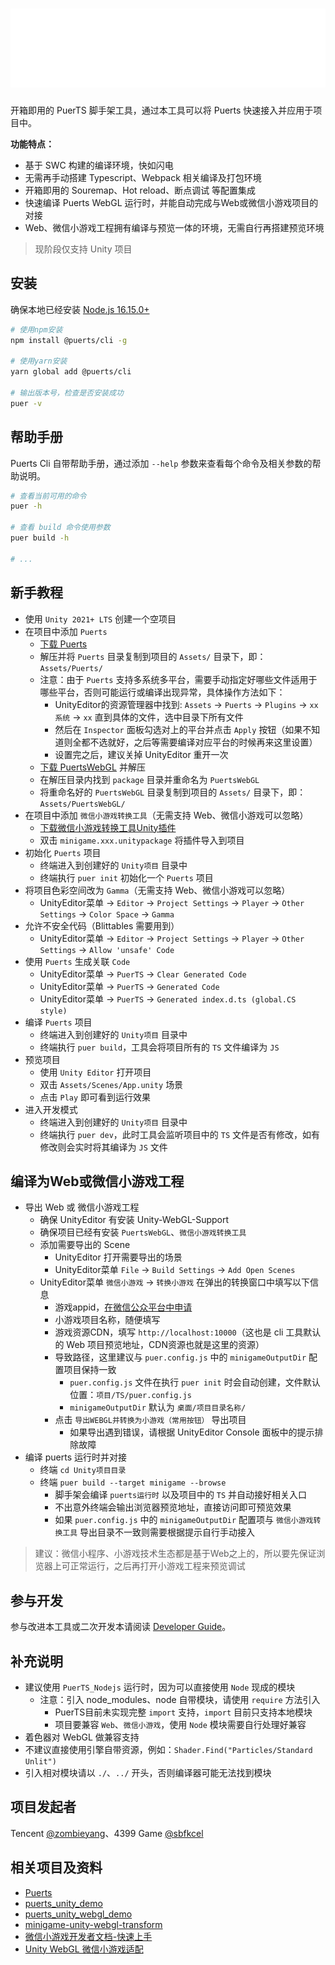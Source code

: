 # <img src="./logo.svg?v=1"/>

开箱即用的 PuerTS 脚手架工具，通过本工具可以将 Puerts 快速接入并应用于项目中。

**功能特点：**

- 基于 SWC 构建的编译环境，快如闪电
- 无需再手动搭建 Typescript、Webpack 相关编译及打包环境
- 开箱即用的 Souremap、Hot reload、断点调试 等配置集成
- 快速编译 Puerts WebGL 运行时，并能自动完成与Web或微信小游戏项目的对接
- Web、微信小游戏工程拥有编译与预览一体的环境，无需自行再搭建预览环境

> 现阶段仅支持 Unity 项目

## 安装

确保本地已经安装 [Node.js 16.15.0+](https://nodejs.org/en/)

```bash
# 使用npm安装
npm install @puerts/cli -g

# 使用yarn安装
yarn global add @puerts/cli

# 输出版本号，检查是否安装成功
puer -v
```

## 帮助手册

Puerts Cli 自带帮助手册，通过添加 `--help` 参数来查看每个命令及相关参数的帮助说明。

```bash
# 查看当前可用的命令
puer -h

# 查看 build 命令使用参数
puer build -h

# ...
```

## 新手教程

- 使用 `Unity 2021+ LTS` 创建一个空项目
- 在项目中添加 `Puerts`
    - [下载 Puerts](https://github.com/Tencent/puerts/tags)
    - 解压并将 `Puerts` 目录复制到项目的 `Assets/` 目录下，即：`Assets/Puerts/`
    - 注意：由于 `Puerts` 支持多系统多平台，需要手动指定好哪些文件适用于哪些平台，否则可能运行或编译出现异常，具体操作方法如下：
        - UnityEditor的资源管理器中找到: `Assets` -> `Puerts` -> `Plugins` -> `xx系统` -> `xx` 直到具体的文件，选中目录下所有文件
        - 然后在 `Inspector` 面板勾选对上的平台并点击 `Apply` 按钮（如果不知道则全都不选就好，之后等需要编译对应平台的时候再来这里设置）
        - 设置完之后，建议关掉 UnityEditor 重开一次
    - [下载 PuertsWebGL](https://github.com/zombieyang/puerts_unity_webgl_demo/tags) 并解压
    - 在解压目录内找到 `package` 目录并重命名为 `PuertsWebGL`
    - 将重命名好的 `PuertsWebGL` 目录复制到项目的 `Assets/` 目录下，即：`Assets/PuertsWebGL/`
- 在项目中添加 `微信小游戏转换工具`（无需支持 Web、微信小游戏可以忽略）
    - [下载微信小游戏转换工具Unity插件](https://game.weixin.qq.com/cgi-bin/gamewxagwasmsplitwap/getunityplugininfo?download=1)
    - 双击 `minigame.xxx.unitypackage` 将插件导入到项目
- 初始化 `Puerts` 项目
    - 终端进入到创建好的 `Unity项目` 目录中
    - 终端执行 `puer init` 初始化一个 `Puerts` 项目
 - 将项目色彩空间改为 `Gamma`（无需支持 Web、微信小游戏可以忽略）
    - UnityEditor菜单 -> `Editor` -> `Project Settings` -> `Player` -> `Other Settings` -> `Color Space` -> `Gamma`
- 允许不安全代码（Blittables 需要用到）
    - UnityEditor菜单 -> `Editor` -> `Project Settings` -> `Player` -> `Other Settings` -> `Allow 'unsafe' Code`
- 使用 `Puerts` 生成关联 `Code`
    - UnityEditor菜单 -> `PuerTS` -> `Clear Generated Code`
    - UnityEditor菜单 -> `PuerTS` -> `Generated Code`
    - UnityEditor菜单 -> `PuerTS` -> `Generated index.d.ts (global.CS style)`
- 编译 `Puerts` 项目
    - 终端进入到创建好的 `Unity项目` 目录中
    - 终端执行 `puer build`，工具会将项目所有的 `TS` 文件编译为 `JS`
- 预览项目
    - 使用 `Unity Editor` 打开项目
    - 双击 `Assets/Scenes/App.unity` 场景
    - 点击 `Play` 即可看到运行效果
- 进入开发模式
    - 终端进入到创建好的 `Unity项目` 目录中
    - 终端执行 `puer dev`，此时工具会监听项目中的 `TS` 文件是否有修改，如有修改则会实时将其编译为 `JS` 文件


## 编译为Web或微信小游戏工程

- 导出 Web 或 微信小游戏工程
    - 确保 UnityEditor 有安装 Unity-WebGL-Support
    - 确保项目已经有安装 `PuertsWebGL`、`微信小游戏转换工具`
    - 添加需要导出的 Scene
        - UnityEditor 打开需要导出的场景
        - UnityEditor菜单 `File` -> `Build Settings` -> `Add Open Scenes`
    - UnityEditor菜单 `微信小游戏` -> `转换小游戏` 在弹出的转换窗口中填写以下信息
        - 游戏appid，[在微信公众平台中申请](https://mp.weixin.qq.com/)
        - 小游戏项目名称，随便填写
        - 游戏资源CDN，填写 `http://localhost:10000`（这也是 cli 工具默认的 Web 项目预览地址，CDN资源也就是这里的资源）
        - 导致路径，这里建议与 `puer.config.js` 中的 `minigameOutputDir` 配置项目保持一致
            - `puer.config.js` 文件在执行 `puer init` 时会自动创建，文件默认位置：`项目/TS/puer.config.js`
            - `minigameOutputDir` 默认为 `桌面/项目目录名称/`
        - 点击 `导出WEBGL并转换为小游戏（常用按钮）` 导出项目
            - 如果导出遇到错误，请根据 UnityEditor Console 面板中的提示排除故障
- 编译 puerts 运行时并对接
    - 终端 `cd Unity项目目录`
    - 终端 `puer build --target minigame --browse`
        - 脚手架会编译 `puerts运行时` 以及项目中的 `TS` 并自动接好相关入口
        - 不出意外终端会输出浏览器预览地址，直接访问即可预览效果
        - 如果 `puer.config.js` 中的 `minigameOutputDir` 配置项与 `微信小游戏转换工具` 导出目录不一致则需要根据提示自行手动接入

> 建议：微信小程序、小游戏技术生态都是基于Web之上的，所以要先保证浏览器上可正常运行，之后再打开小游戏工程来预览调试

## 参与开发

参与改进本工具或二次开发本请阅读 [Developer Guide](./DEVELOP.md)。

## 补充说明

- 建议使用 `PuerTS_Nodejs` 运行时，因为可以直接使用 `Node` 现成的模块
    - 注意：引入 node_modules、node 自带模块，请使用 `require` 方法引入
        - PuerTS目前未实现完整 `import` 支持，`import` 目前只支持本地模块
        - 项目要兼容 `Web`、`微信小游戏`，使用 `Node` 模块需要自行处理好兼容
- 着色器对 WebGL 做兼容支持
- 不建议直接使用引擎自带资源，例如：`Shader.Find("Particles/Standard Unlit")`
- 引入相对模块请以 `./`、`../` 开头，否则编译器可能无法找到模块

## 项目发起者

Tencent [@zombieyang](https://github.com/zombieyang)、4399 Game [@sbfkcel](https://github.com/sbfkcel)

## 相关项目及资料

- [Puerts](https://github.com/Tencent/puerts)
- [puerts_unity_demo](https://github.com/chexiongsheng/puerts_unity_demo)
- [puerts_unity_webgl_demo](https://github.com/zombieyang/puerts_unity_webgl_demo)
- [minigame-unity-webgl-transform](https://github.com/wechat-miniprogram/minigame-unity-webgl-transform)
- [微信小游戏开发者文档-快速上手](https://developers.weixin.qq.com/minigame/dev/guide/)
- [Unity WebGL 微信小游戏适配](https://developers.weixin.qq.com/minigame/dev/guide/game-engine/unity-webgl-transform.html)
